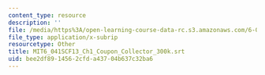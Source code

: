 ```yaml
---
content_type: resource
description: ''
file: /media/https%3A/open-learning-course-data-rc.s3.amazonaws.com/6-041sc-probabilistic-systems-analysis-and-applied-probability-fall-2013/bee2df8914562cfda43704b637c32ba6_MIT6_041SCF13_Ch1_Coupon_Collector_300k.srt
file_type: application/x-subrip
resourcetype: Other
title: MIT6_041SCF13_Ch1_Coupon_Collector_300k.srt
uid: bee2df89-1456-2cfd-a437-04b637c32ba6
---
```

